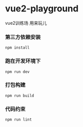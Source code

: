 # vue2-playground
vue2训练场 用来玩儿

### 第三方依赖安装

```
npm install
```

### 跑在开发环境下
```
npm run dev
```

### 打包构建
```
npm run build
```

### 代码约束
```
npm run lint
```
